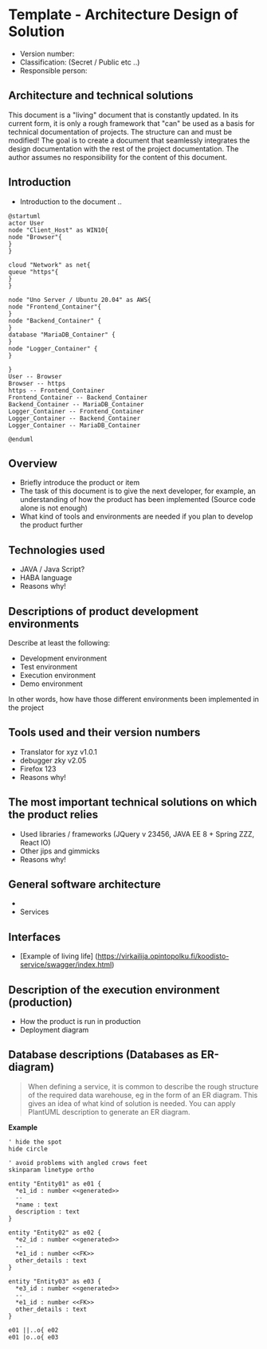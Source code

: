 # Template - Architecture Design of Solution

* Version number:
* Classification: (Secret / Public etc ..)
* Responsible person:


## Architecture and technical solutions

This document is a "living" document that is constantly updated. In its current form, it is only a rough framework that "can" be used as a basis for technical documentation of projects. The structure can and must be modified! The goal is to create a document that seamlessly integrates the design documentation with the rest of the project documentation. The author assumes no responsibility for the content of this document.



## Introduction

* Introduction to the document ..


```plantuml
@startuml
actor User
node "Client_Host" as WIN10{
node "Browser"{
}
}

cloud "Network" as net{
queue "https"{
}
}

node "Uno Server / Ubuntu 20.04" as AWS{ 
node "Frontend_Container"{ 
}
node "Backend_Container" {
}
database "MariaDB_Container" {
}
node "Logger_Container" {
}

}
User -- Browser
Browser -- https
https -- Frontend_Container
Frontend_Container -- Backend_Container
Backend_Container -- MariaDB_Container
Logger_Container -- Frontend_Container
Logger_Container -- Backend_Container
Logger_Container -- MariaDB_Container

@enduml
```



## Overview

* Briefly introduce the product or item
* The task of this document is to give the next developer, for example, an understanding of how the product has been implemented (Source code alone is not enough)
* What kind of tools and environments are needed if you plan to develop the product further


## Technologies used

  * JAVA / Java Script?
  * HABA language
  * Reasons why!

  
## Descriptions of product development environments

Describe at least the following:

* Development environment
* Test environment
* Execution environment
* Demo environment

In other words, how have those different environments been implemented in the project

## Tools used and their version numbers

* Translator for xyz v1.0.1
* debugger zky v2.05
* Firefox 123
* Reasons why!



## The most important technical solutions on which the product relies


  * Used libraries / frameworks (JQuery v 23456, JAVA EE 8 + Spring ZZZ, React IO)
  * Other jips and gimmicks
  * Reasons why!
  

## General software architecture

  *
  * Services
  

## Interfaces

  * [Example of living life] (https://virkailija.opintopolku.fi/koodisto-service/swagger/index.html)

## Description of the execution environment (production)

  * How the product is run in production
  * Deployment diagram


## Database descriptions (Databases as ER-diagram)

> When defining a service, it is common to describe the rough structure of the required data warehouse, eg in the form of an ER diagram.
This gives an idea of ​​what kind of solution is needed. You can apply PlantUML description to generate an ER diagram.

**Example**

```plantuml
' hide the spot
hide circle

' avoid problems with angled crows feet
skinparam linetype ortho

entity "Entity01" as e01 {
  *e1_id : number <<generated>>
  --
  *name : text
  description : text
}

entity "Entity02" as e02 {
  *e2_id : number <<generated>>
  --
  *e1_id : number <<FK>>
  other_details : text
}

entity "Entity03" as e03 {
  *e3_id : number <<generated>>
  --
  *e1_id : number <<FK>>
  other_details : text
}

e01 ||..o{ e02
e01 |o..o{ e03
```


##

